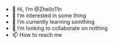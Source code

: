 - 👋 Hi, I’m @Zhello11n
- 👀 I’m interested in some thing
- 🌱 I’m currently learning somthing
- 💞️ I’m looking to collaborate on nothing
- 📫 How to reach me 

<!---
Zhello11n/Zhello11n is a ✨ special ✨ repository because its `README.md` (this file) appears on your GitHub profile.
You can click the Preview link to take a look at your changes.
--->
